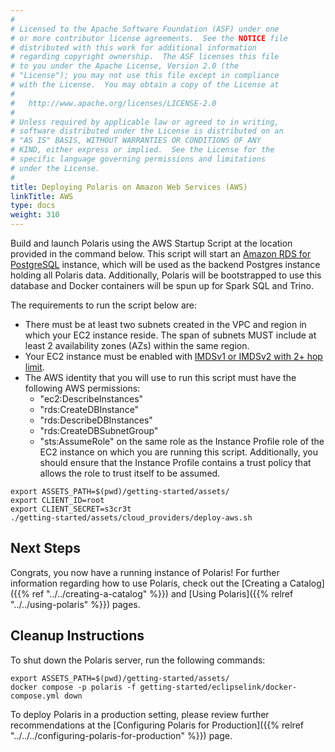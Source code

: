 ```yaml
---
#
# Licensed to the Apache Software Foundation (ASF) under one
# or more contributor license agreements.  See the NOTICE file
# distributed with this work for additional information
# regarding copyright ownership.  The ASF licenses this file
# to you under the Apache License, Version 2.0 (the
# "License"); you may not use this file except in compliance
# with the License.  You may obtain a copy of the License at
#
#   http://www.apache.org/licenses/LICENSE-2.0
#
# Unless required by applicable law or agreed to in writing,
# software distributed under the License is distributed on an
# "AS IS" BASIS, WITHOUT WARRANTIES OR CONDITIONS OF ANY
# KIND, either express or implied.  See the License for the
# specific language governing permissions and limitations
# under the License.
#
title: Deploying Polaris on Amazon Web Services (AWS)
linkTitle: AWS
type: docs
weight: 310
---
```


Build and launch Polaris using the AWS Startup Script at the location provided in the command below. This script will start an [Amazon RDS for PostgreSQL](https://aws.amazon.com/rds/postgresql/) instance, which will be used as the backend Postgres instance holding all Polaris data.
Additionally, Polaris will be bootstrapped to use this database and Docker containers will be spun up for Spark SQL and Trino.

The requirements to run the script below are:
* There must be at least two subnets created in the VPC and region in which your EC2 instance reside. The span of subnets MUST include at least 2 availability zones (AZs) within the same region.
* Your EC2 instance must be enabled with [IMDSv1 or IMDSv2 with 2+ hop limit](https://docs.aws.amazon.com/AWSEC2/latest/UserGuide/configuring-IMDS-new-instances.html#configure-IMDS-new-instances-instance-settings).
* The AWS identity that you will use to run this script must have the following AWS permissions:
  * "ec2:DescribeInstances"
  * "rds:CreateDBInstance"
  * "rds:DescribeDBInstances"
  * "rds:CreateDBSubnetGroup"
  * "sts:AssumeRole" on the same role as the Instance Profile role of the EC2 instance on which you are running this script. Additionally, you should ensure that the Instance Profile contains a trust policy that allows the role to trust itself to be assumed.

```shell
export ASSETS_PATH=$(pwd)/getting-started/assets/
export CLIENT_ID=root
export CLIENT_SECRET=s3cr3t
./getting-started/assets/cloud_providers/deploy-aws.sh
```

## Next Steps
Congrats, you now have a running instance of Polaris! For further information regarding how to use Polaris,
check out the [Creating a Catalog]({{% ref "../../creating-a-catalog" %}}) and
[Using Polaris]({{% relref "../../using-polaris" %}}) pages.

## Cleanup Instructions
To shut down the Polaris server, run the following commands:

```shell
export ASSETS_PATH=$(pwd)/getting-started/assets/
docker compose -p polaris -f getting-started/eclipselink/docker-compose.yml down
```

To deploy Polaris in a production setting, please review further recommendations at the [Configuring Polaris for Production]({{% relref "../../../configuring-polaris-for-production" %}}) page.
